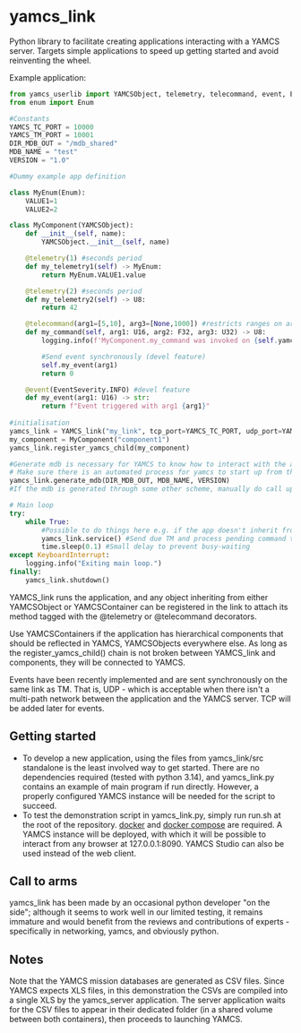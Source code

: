 # yamcs_link

Python library to facilitate creating applications interacting with a YAMCS server. Targets simple applications to speed up getting started and avoid reinventing the wheel.

Example application:
```python
from yamcs_userlib import YAMCSObject, telemetry, telecommand, event, EventSeverity, U8, U16, F32
from enum import Enum

#Constants
YAMCS_TC_PORT = 10000
YAMCS_TM_PORT = 10001
DIR_MDB_OUT = "/mdb_shared"
MDB_NAME = "test"
VERSION = "1.0"

#Dummy example app definition

class MyEnum(Enum):
    VALUE1=1
    VALUE2=2

class MyComponent(YAMCSObject):
    def __init__(self, name):
        YAMCSObject.__init__(self, name)

    @telemetry(1) #seconds period
    def my_telemetry1(self) -> MyEnum:
        return MyEnum.VALUE1.value

    @telemetry(2) #seconds period
    def my_telemetry2(self) -> U8:
        return 42

    @telecommand(arg1=[5,10], arg3=[None,1000]) #restricts ranges on arg1 and arg3 (devel feature) 
    def my_command(self, arg1: U16, arg2: F32, arg3: U32) -> U8:
        logging.info(f'MyComponent.my_command was invoked on {self.yamcs_name} with args {arg1}, {arg2}, {arg3}')

        #Send event synchronously (devel feature)
        self.my_event(arg1)
        return 0

    @event(EventSeverity.INFO) #devel feature
    def my_event(arg1: U16) -> str:
        return f"Event triggered with arg1 {arg1}"
    
#initialisation
yamcs_link = YAMCS_link("my_link", tcp_port=YAMCS_TC_PORT, udp_port=YAMCS_TM_PORT) 
my_component = MyComponent("component1")
yamcs_link.register_yamcs_child(my_component)

#Generate mdb is necessary for YAMCS to know how to interact with the app. 
# Make sure there is an automated process for yamcs to start up from those updated mdb
yamcs_link.generate_mdb(DIR_MDB_OUT, MDB_NAME, VERSION) 
#If the mdb is generated through some other scheme, manually do call update_index() between register_yamcs_child() and service()

# Main loop
try:
    while True:
        #Possible to do things here e.g. if the app doesn't inherit from YAMCS_link
        yamcs_link.service() #Send due TM and process pending command then return
        time.sleep(0.1) #Small delay to prevent busy-waiting
except KeyboardInterrupt:
    logging.info("Exiting main loop.")
finally:
    yamcs_link.shutdown() 
```

YAMCS_link runs the application, and any object inheriting from either YAMCSObject or YAMCSContainer can be registered in the link to attach its method tagged with the @telemetry or @telecommand decorators. 

Use YAMCSContainers if the application has hierarchical components that should be reflected in YAMCS, YAMCSObjects everywhere else. As long as the register_yamcs_child() chain is not broken between YAMCS_link and components, they will be connected to YAMCS. 

Events have been recently implemented and are sent synchronously on the same link as TM. That is, UDP - which is acceptable when there isn't a multi-path network between the application and the YAMCS server. TCP will be added later for events. 

## Getting started
 
- To develop a new application, using the files from yamcs_link/src standalone is the least involved way to get started. There are no dependencies required (tested with python 3.14), and yamcs_link.py contains an example of main program if run directly. However, a properly configured YAMCS instance will be needed for the script to succeed.
- To test the demonstration script in yamcs_link.py, simply run run.sh at the root of the repository. [docker](https://docs.docker.com/engine/install) and [docker compose](https://docs.docker.com/compose/install/linux/#install-using-the-repository) are required. A YAMCS instance will be deployed, with which it will be possible to interact from any browser at 127.0.0.1:8090. YAMCS Studio can also be used instead of the web client.

## Call to arms

yamcs_link has been made by an occasional python developer "on the side"; although it seems to work well in our limited testing, it remains immature and would benefit from the reviews and contributions of experts - specifically in networking, yamcs, and obviously python. 

## Notes

Note that the YAMCS mission databases are generated as CSV files. Since YAMCS expects XLS files, in this demonstration the CSVs are compiled into a single XLS by the yamcs_server application. The server application waits for the CSV files to appear in their dedicated folder (in a shared volume between both containers), then proceeds to launching YAMCS. 
